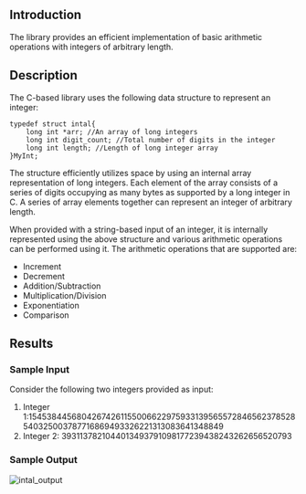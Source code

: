 ## Introduction

The library provides an efficient implementation of basic arithmetic operations with integers of arbitrary length. 

## Description

The C-based library uses the following data structure to represent an integer: 
```
typedef struct intal{
	long int *arr; //An array of long integers
	long int digit_count; //Total number of digits in the integer
	long int length; //Length of long integer array
}MyInt;
```

The structure efficiently utilizes space by using an internal array representation of long integers. Each element of the array consists of a series of digits occupying as many bytes as supported by a long integer in C. A series of array elements together can represent an integer of arbitrary length. 

When provided with a string-based input of an integer, it is internally represented using the above structure and various arithmetic operations can be performed using it. The arithmetic operations that are supported are:
- Increment
- Decrement
- Addition/Subtraction
- Multiplication/Division
- Exponentiation
- Comparison



## Results
### Sample Input 
Consider the following two integers provided as input:
1. Integer 1:15453844568042674261155006622975933139565572846562378528540325003787716869493326221313083641348849
2. Integer 2: 3931137821044013493791098177239438243262656520793

### Sample Output

![intal_output](https://user-images.githubusercontent.com/31772714/95673417-eb5aee80-0bc5-11eb-9b10-751f3cf7cfec.png)

